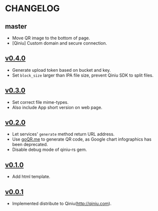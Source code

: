 # CHANGELOG

## master

* Move QR image to the bottom of page.
* [Qiniu] Custom domain and secure connection.

## [v0.4.0](https://github.com/linjunpop/blast_off/tree/v0.4.0)

* Generate upload token based on bucket and key.
* Set `block_size` larger than IPA file size, prevent Qiniu SDK to split files.

## [v0.3.0](https://github.com/linjunpop/blast_off/tree/v0.3.0)

* Set correct file mime-types.
* Also include App short version on web page.

## [v0.2.0](https://github.com/linjunpop/blast_off/tree/v0.2.0)

* Let services' `generate` method return URL address.
* Use [goQR.me](http://goqr.me) to generate QR code, as Google chart infographics has been deprecated.
* Disable debug mode of qiniu-rs gem.

## [v0.1.0](https://github.com/linjunpop/blast_off/tree/v0.1.0)

* Add html template.

## [v0.0.1](https://github.com/linjunpop/blast_off/tree/v0.0.1)

* Implemented distribute to Qiniu(http://qiniu.com).

